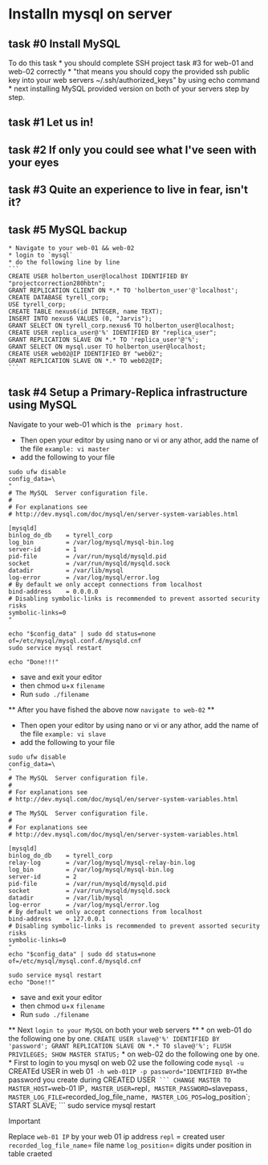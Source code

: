 # Installn mysql on server

## task #0 Install MySQL
To do this task 
	* you should complete SSH project task #3 for web-01 and web-02 correctly
	* "that means you should copy the provided ssh public key into your web servers ~/.ssh/authorized_keys" by using echo command
	* next installing MySQL provided version on both of your servers step by step.

## task #1 Let us in!
## task #2 If only you could see what I've seen with your eyes
## task #3 Quite an experience to live in fear, isn't it?
## task #5  MySQL backup
	* Navigate to your web-01 && web-02
	* login to `mysql`
	* do the following line by line
	```
	CREATE USER holberton_user@localhost IDENTIFIED BY "projectcorrection280hbtn";
	GRANT REPLICATION CLIENT ON *.* TO 'holberton_user'@'localhost';
	CREATE DATABASE tyrell_corp;
	USE tyrell_corp;
	CREATE TABLE nexus6(id INTEGER, name TEXT);
	INSERT INTO nexus6 VALUES (0, "Jarvis");
	GRANT SELECT ON tyrell_corp.nexus6 TO holberton_user@localhost;
	CREATE USER replica_user@'%' IDENTIFIED BY "replica_user";
	GRANT REPLICATION SLAVE ON *.* TO 'replica_user'@'%';
	GRANT SELECT ON mysql.user TO holberton_user@localhost;
	CREATE USER web02@IP IDENTIFIED BY "web02";
	GRANT REPLICATION SLAVE ON *.* TO web02@IP;
	```


## task #4 Setup a Primary-Replica infrastructure using MySQL

Navigate to your web-01 which is the ` primary host.`

* Then open your editor by using nano or vi or any athor, add the name of the file `example: vi master` 
* add the following to your file

```
sudo ufw disable
config_data=\
"
# The MySQL  Server configuration file.
#
# For explanations see
# http://dev.mysql.com/doc/mysql/en/server-system-variables.html

[mysqld]
binlog_do_db    = tyrell_corp
log_bin         = /var/log/mysql/mysql-bin.log
server-id       = 1
pid-file        = /var/run/mysqld/mysqld.pid
socket          = /var/run/mysqld/mysqld.sock
datadir         = /var/lib/mysql
log-error       = /var/log/mysql/error.log
# By default we only accept connections from localhost
bind-address    = 0.0.0.0
# Disabling symbolic-links is recommended to prevent assorted security risks
symbolic-links=0
"

echo "$config_data" | sudo dd status=none of=/etc/mysql/mysql.conf.d/mysqld.cnf
sudo service mysql restart

echo "Done!!!"
```

* save and exit your editor
* then chmod u+x `filename`
* Run `sudo ./filename`

** After you have fished the above now `navigate to web-02` **

* Then open your editor by using nano or vi or any athor, add the name of the file `example: vi slave`
* add the following to your file
```
sudo ufw disable
config_data=\
"
# The MySQL  Server configuration file.
#
# For explanations see
# http://dev.mysql.com/doc/mysql/en/server-system-variables.html

# The MySQL  Server configuration file.
#
# For explanations see
# http://dev.mysql.com/doc/mysql/en/server-system-variables.html

[mysqld]
binlog_do_db    = tyrell_corp
relay-log       = /var/log/mysql/mysql-relay-bin.log
log_bin         = /var/log/mysql/mysql-bin.log
server-id       = 2
pid-file        = /var/run/mysqld/mysqld.pid
socket          = /var/run/mysqld/mysqld.sock
datadir         = /var/lib/mysql
log-error       = /var/log/mysql/error.log
# By default we only accept connections from localhost
bind-address    = 127.0.0.1
# Disabling symbolic-links is recommended to prevent assorted security risks
symbolic-links=0
"
echo "$config_data" | sudo dd status=none of=/etc/mysql/mysql.conf.d/mysqld.cnf

sudo service mysql restart
echo "Done!!"
```
* save and exit your editor
* then chmod u+x `filename`
* Run `sudo ./filename`

** Next `login to your MySQL` on both your web servers **
	* on web-01 do the following one by one.
	```
	CREATE USER slave@'%' IDENTIFIED BY 'password';
	GRANT REPLICATION SLAVE ON *.* TO slave@'%';
	FLUSH PRIVILEGES;
	SHOW MASTER STATUS;
	```
	* on web-02 do the following one by one.
	* First to login to you mysql on web 02 use the following code
	`mysql -u `CREATEd USER in web 01` -h web-01IP -p
	password="IDENTIFIED BY=`the password you create during CREATED USER`
	```
	CHANGE MASTER TO MASTER_HOST=`web-01 IP`, MASTER_USER=`repl`, MASTER_PASSWORD=`slavepass`, MASTER_LOG_FILE=`recorded_log_file_name`, MASTER_LOG_POS=`log_position`;
	START SLAVE;
	```
sudo service mysql restart

> [!IMPORTANT]
> Replace `web-01 IP` by your web 01 ip address
> `repl` = created user
> `recorded_log_file_name`= file name 
> `log_position`= digits under position in table craeted
